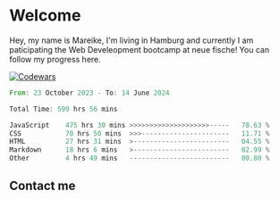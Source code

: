 # Welcome

Hey, my name is Mareike, I'm living in Hamburg and currently I am paticipating the Web Develeopment bootcamp at neue fische!
You can follow my progress here.

[![Codewars](https://github.r2v.ch/codewars?user=MareikeFla&top_languages=true&hide_clan=true&name=true)](LINK)

<!--START_SECTION:waka-->

```rust
From: 23 October 2023 - To: 14 June 2024

Total Time: 599 hrs 56 mins

JavaScript    475 hrs 30 mins >>>>>>>>>>>>>>>>>>>>-----   78.63 %
CSS           70 hrs 50 mins  >>>----------------------   11.71 %
HTML          27 hrs 31 mins  >------------------------   04.55 %
Markdown      18 hrs 6 mins   >------------------------   02.99 %
Other         4 hrs 49 mins   -------------------------   00.80 %
```

<!--END_SECTION:waka-->

## Contact me



